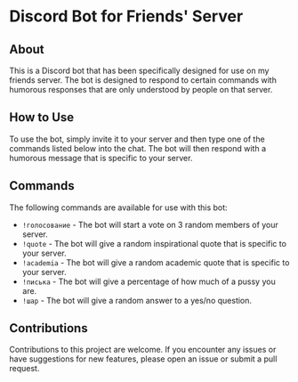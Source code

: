 # Discord Bot for Friends' Server

## About

This is a Discord bot that has been specifically designed for use on my friends server. The bot is designed to respond to certain commands with humorous responses that are only understood by people on that server.

## How to Use

To use the bot, simply invite it to your server and then type one of the commands listed below into the chat. The bot will then respond with a humorous message that is specific to your server.

## Commands

The following commands are available for use with this bot:

- `!голосование` - The bot will start a vote on 3 random members of your server.
- `!quote` - The bot will give a random inspirational quote that is specific to your server.
- `!academia` - The bot will give a random academic quote that is specific to your server.
- `!писька` - The bot will give a percentage of how much of a pussy you are.
- `!шар` - The bot will give a random answer to a yes/no question.

## Contributions

Contributions to this project are welcome. If you encounter any issues or have suggestions for new features, please open an issue or submit a pull request.
